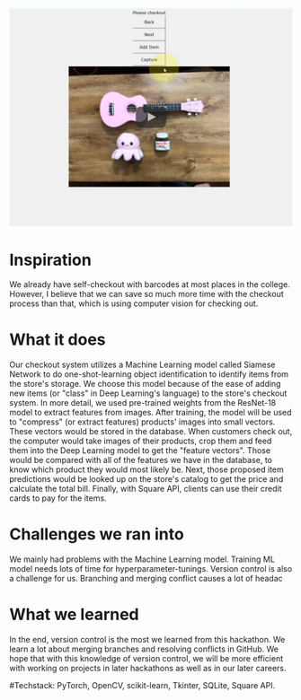 [![IMAGE ALT TEXT](https://github.com/duong-vo/hoya-hack/blob/main/banner.png)](https://youtu.be/t6kov8xUKNU "Self-checkout Kiosk App with Camera for Retails")
# Inspiration
We already have self-checkout with barcodes at most places in the college. However, I believe that we can save so much more time with the checkout process than that, which is using computer vision for checking out.

# What it does
Our checkout system utilizes a Machine Learning model called Siamese Network to do one-shot-learning object identification to identify items from the store's storage. We choose this model because of the ease of adding new items (or "class" in Deep Learning's language) to the store's checkout system. In more detail, we used pre-trained weights from the ResNet-18 model to extract features from images. After training, the model will be used to "compress" (or extract features) products' images into small vectors. These vectors would be stored in the database. 
When customers check out, the computer would take images of their products, crop them and feed them into the Deep Learning model to get the "feature vectors". Those would be compared with all of the features we have in the database, to know which product they would most likely be. Next, those proposed item predictions would be looked up on the store's catalog to get the price and calculate the total bill. Finally, with Square API, clients can use their credit cards to pay for the items.

# Challenges we ran into
We mainly had problems with the Machine Learning model. Training ML model needs lots of time for hyperparameter-tunings.
Version control is also a challenge for us. Branching and merging conflict causes a lot of headac

# What we learned
In the end, version control is the most we learned from this hackathon. We learn a lot about merging branches and resolving conflicts in GitHub. We hope that with this knowledge of version control, we will be more efficient with working on projects in later hackathons as well as in our later careers.

#Techstack: PyTorch, OpenCV, scikit-learn, Tkinter, SQLite, Square API.
